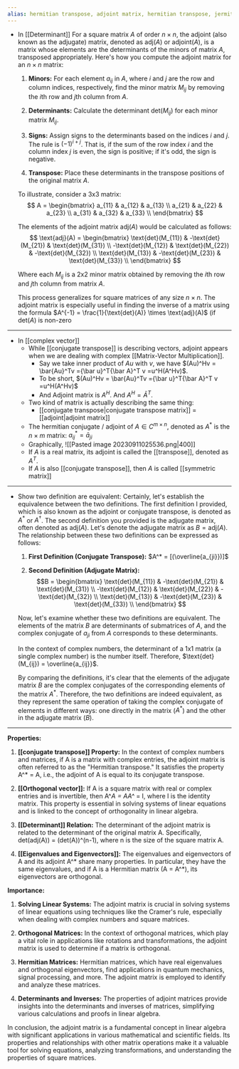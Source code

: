 ```yaml
---
alias: hermitian transpose, adjoint matrix, hermitian transpose, jermitian conjugate, adjugate
---
```


- In [[Determinant]]
	For a square matrix $A$ of order $n \times n$, the adjoint (also known as the adjugate) matrix, denoted as $\text{adj}(A)$ or $\text{adjoint}(A)$, is a matrix whose elements are the determinants of the minors of matrix $A$, transposed appropriately. Here's how you compute the adjoint matrix for an $n \times n$ matrix:
	
	1. **Minors:** For each element $a_{ij}$ in $A$, where $i$ and $j$ are the row and column indices, respectively, find the minor matrix $M_{ij}$ by removing the $i$th row and $j$th column from $A$.
	
	2. **Determinants:** Calculate the determinant $\text{det}(M_{ij})$ for each minor matrix $M_{ij}$.
	
	3. **Signs:** Assign signs to the determinants based on the indices $i$ and $j$. The rule is $(-1)^{i+j}$. That is, if the sum of the row index $i$ and the column index $j$ is even, the sign is positive; if it's odd, the sign is negative.
	
	4. **Transpose:** Place these determinants in the transpose positions of the original matrix $A$.
	
	To illustrate, consider a 3x3 matrix:
	$$
	A = \begin{bmatrix}
	a_{11} & a_{12} & a_{13} \\
	a_{21} & a_{22} & a_{23} \\
	a_{31} & a_{32} & a_{33} \\
	\end{bmatrix}
	$$
	
	The elements of the adjoint matrix $\text{adj}(A)$ would be calculated as follows:
	$$
	\text{adj}(A) = \begin{bmatrix}
	\text{det}(M_{11}) & -\text{det}(M_{21}) & \text{det}(M_{31}) \\
	-\text{det}(M_{12}) & \text{det}(M_{22}) & -\text{det}(M_{32}) \\
	\text{det}(M_{13}) & -\text{det}(M_{23}) & \text{det}(M_{33}) \\
	\end{bmatrix}
	$$
	
	Where each $M_{ij}$ is a 2x2 minor matrix obtained by removing the $i$th row and $j$th column from matrix $A$.
	
	This process generalizes for square matrices of any size $n \times n$. The adjoint matrix is especially useful in finding the inverse of a matrix using the formula $A^{-1} = \frac{1}{\text{det}(A)} \times \text{adj}(A)$ (if $\text{det}(A)$ is non-zero

---
- In [[complex vector]]
	- While [[conjugate transpose]] is describing vectors, adjoint appears when we are dealing with complex [[Matrix-Vector Multiplication]]. 
		- Say we take inner product of $Au$ with $v$, we have $(Au)^Hv = \bar{Au}^Tv ={\bar u}^T{\bar A}^T v =u^H(A^Hv)$.
		- To be short, $(Au)^Hv = \bar{Au}^Tv ={\bar u}^T{\bar A}^T v =u^H(A^Hv)$
		- And Adjoint matrix is $A^H$. And $A^H = \bar A^T$. 
	- Two kind of matrix is actually describing the same thing: 
		- [[conjugate transpose|conjugate transpose matrix]] = [[adjoint|adjoint matrix]]
	- The hermitian conjugate / adjoint of $A \in C^{m \times n}$, denoted as $A^*$ is the $n \times m$ matrix: $a_{ij}^* = \bar a_{ji}$
	- Graphically,
	![[Pasted image 20230911025536.png|400]]
	- If $A$ is a real matrix, its adjoint is called the [[transpose]], denoted as $A^T$. 
	- If $A$ is also [[conjugate transpose]], then $A$ is called [[symmetric matrix]]

---
- Show two definition are equivalent:
	Certainly, let's establish the equivalence between the two definitions. The first definition I provided, which is also known as the adjoint or conjugate transpose, is denoted as $A^*$ or $A^\dagger$. The second definition you provided is the adjugate matrix, often denoted as $\text{adj}(A)$. Let's denote the adjugate matrix as $B = \text{adj}(A)$. The relationship between these two definitions can be expressed as follows:
	
	1. **First Definition (Conjugate Transpose):**
	$A^* = [(\overline{a_{ji}})]$
	
	2. **Second Definition (Adjugate Matrix):**
	$$B = \begin{bmatrix}
		\text{det}(M_{11}) & -\text{det}(M_{21}) & \text{det}(M_{31}) \\
		-\text{det}(M_{12}) & \text{det}(M_{22}) & -\text{det}(M_{32}) \\
		\text{det}(M_{13}) & -\text{det}(M_{23}) & \text{det}(M_{33}) \\
		\end{bmatrix}
	$$
	
	Now, let's examine whether these two definitions are equivalent. The elements of the matrix $B$ are determinants of submatrices of $A$, and the complex conjugate of $a_{ji}$ from $A$ corresponds to these determinants.
	
	In the context of complex numbers, the determinant of a 1x1 matrix (a single complex number) is the number itself. Therefore, $\text{det}(M_{ij}) = \overline{a_{ij}}$.
	
	By comparing the definitions, it's clear that the elements of the adjugate matrix $B$ are the complex conjugates of the corresponding elements of the matrix $A^*$. Therefore, the two definitions are indeed equivalent, as they represent the same operation of taking the complex conjugate of elements in different ways: one directly in the matrix ($A^*$) and the other in the adjugate matrix ($B$).

---

**Properties:**

1. **[[conjugate transpose]] Property:** In the context of complex numbers and matrices, if A is a matrix with complex entries, the adjoint matrix is often referred to as the "Hermitian transpose." It satisfies the property A^* = A, i.e., the adjoint of A is equal to its conjugate transpose.

2. **[[Orthogonal vector]]:** If A is a square matrix with real or complex entries and is invertible, then A^*A = AA^* = I, where I is the identity matrix. This property is essential in solving systems of linear equations and is linked to the concept of orthogonality in linear algebra.

3. **[[Determinant]] Relation:** The determinant of the adjoint matrix is related to the determinant of the original matrix A. Specifically, det(adj(A)) = (det(A))^(n-1), where n is the size of the square matrix A.

4. **[[Eigenvalues and Eigenvectors]]:** The eigenvalues and eigenvectors of A and its adjoint A^* share many properties. In particular, they have the same eigenvalues, and if A is a Hermitian matrix (A = A^*), its eigenvectors are orthogonal.

**Importance:**

1. **Solving Linear Systems:** The adjoint matrix is crucial in solving systems of linear equations using techniques like the Cramer's rule, especially when dealing with complex numbers and square matrices.

2. **Orthogonal Matrices:** In the context of orthogonal matrices, which play a vital role in applications like rotations and transformations, the adjoint matrix is used to determine if a matrix is orthogonal.

3. **Hermitian Matrices:** Hermitian matrices, which have real eigenvalues and orthogonal eigenvectors, find applications in quantum mechanics, signal processing, and more. The adjoint matrix is employed to identify and analyze these matrices.

4. **Determinants and Inverses:** The properties of adjoint matrices provide insights into the determinants and inverses of matrices, simplifying various calculations and proofs in linear algebra.

In conclusion, the adjoint matrix is a fundamental concept in linear algebra with significant applications in various mathematical and scientific fields. Its properties and relationships with other matrix operations make it a valuable tool for solving equations, analyzing transformations, and understanding the properties of square matrices.